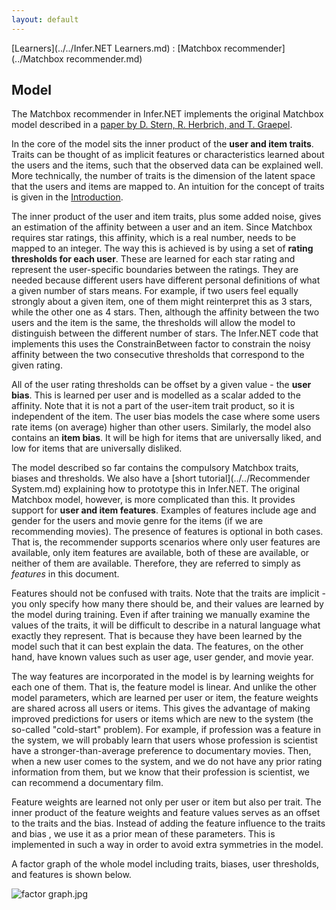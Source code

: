 ```yaml
---
layout: default
---
```

[Learners](../../Infer.NET Learners.md) : [Matchbox recommender](../Matchbox recommender.md)

## Model

The Matchbox recommender in Infer.NET implements the original Matchbox model described in a [paper by D. Stern, R. Herbrich, and T. Graepel](https://www.microsoft.com/en-us/research/publication/matchbox-large-scale-bayesian-recommendations/).

In the core of the model sits the inner product of the **user and item traits**. Traits can be thought of as implicit features or characteristics learned about the users and the items, such that the observed data can be explained well. More technically, the number of traits is the dimension of the latent space that the users and items are mapped to. An intuition for the concept of traits is given in the [Introduction](Introduction.md).

The inner product of the user and item traits, plus some added noise, gives an estimation of the affinity between a user and an item. Since Matchbox requires star ratings, this affinity, which is a real number, needs to be mapped to an integer. The way this is achieved is by using a set of **rating thresholds for each user**. These are learned for each star rating and represent the user-specific boundaries between the ratings. They are needed because different users have different personal definitions of what a given number of stars means. For example, if two users feel equally strongly about a given item, one of them might reinterpret this as 3 stars, while the other one as 4 stars. Then, although the affinity between the two users and the item is the same, the thresholds will allow the model to distinguish between the different number of stars. The Infer.NET code that implements this uses the ConstrainBetween  factor to constrain the noisy affinity between the two consecutive thresholds that correspond to the given rating.

All of the user rating thresholds can be offset by a given value - the **user bias**. This is learned per user and is modelled as a scalar added to the affinity. Note that it is not a part of the user-item trait product, so it is independent of the item. The user bias models the case where some users rate items (on average) higher than other users. Similarly, the model also contains an **item bias**. It will be high for items that are universally liked, and low for items that are universally disliked.

The model described so far contains the compulsory Matchbox traits, biases and thresholds. We also have a [short tutorial](../../Recommender System.md) explaining how to prototype this in Infer.NET. The original Matchbox model, however, is more complicated than this. It provides support for **user and item features**. Examples of features include age and gender for the users and movie genre for the items (if we are recommending movies). The presence of features is optional in both cases. That is, the recommender supports scenarios where only user features are available, only item features are available, both of these are available, or neither of them are available. Therefore, they are referred to simply as _features_ in this document.

Features should not be confused with traits. Note that the traits are implicit - you only specify how many there should be, and their values are learned by the model during training. Even if after training we manually examine the values of the traits, it will be difficult to describe in a natural language what exactly they represent. That is because they have been learned by the model such that it can best explain the data. The features, on the other hand, have known values such as user age, user gender, and movie year.

The way features are incorporated in the model is by learning weights for each one of them. That is, the feature model is linear. And unlike the other model parameters, which are learned per user or item, the feature weights are shared across all users or items. This gives the advantage of making improved predictions for users or items which are new to the system (the so-called "cold-start" problem). For example, if profession was a feature in the system, we will probably learn that users whose profession is scientist have a stronger-than-average preference to documentary movies. Then, when a new user comes to the system, and we do not have any prior rating information from them, but we know that their profession is scientist, we can recommend a documentary film.

Feature weights are learned not only per user or item but also per trait. The inner product of the feature weights and feature values serves as an offset to the traits and the bias. Instead of adding the feature influence to the traits and bias , we use it as a prior mean of these parameters. This is implemented in such a way in order to avoid extra symmetries in the model.

A factor graph of the whole model including traits, biases, user thresholds, and features is shown below. 

![factor graph.jpg](../Matchbox/factor%20graph.jpg)

